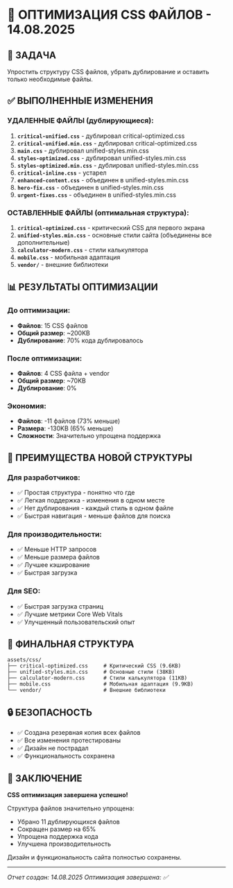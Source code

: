 # 🎨 ОПТИМИЗАЦИЯ CSS ФАЙЛОВ - 14.08.2025

## 🎯 ЗАДАЧА
Упростить структуру CSS файлов, убрать дублирование и оставить только необходимые файлы.

## ✅ ВЫПОЛНЕННЫЕ ИЗМЕНЕНИЯ

### УДАЛЕННЫЕ ФАЙЛЫ (дублирующиеся):
1. **`critical-unified.css`** - дублировал critical-optimized.css
2. **`critical-unified.min.css`** - дублировал critical-optimized.css
3. **`main.css`** - дублировал unified-styles.min.css
4. **`styles-optimized.css`** - дублировал unified-styles.min.css
5. **`styles-optimized.min.css`** - дублировал unified-styles.min.css
6. **`critical-inline.css`** - устарел
7. **`enhanced-content.css`** - объединен в unified-styles.min.css
8. **`hero-fix.css`** - объединен в unified-styles.min.css
9. **`urgent-fixes.css`** - объединен в unified-styles.min.css

### ОСТАВЛЕННЫЕ ФАЙЛЫ (оптимальная структура):
1. **`critical-optimized.css`** - критический CSS для первого экрана
2. **`unified-styles.min.css`** - основные стили сайта (объединены все дополнительные)
3. **`calculator-modern.css`** - стили калькулятора
4. **`mobile.css`** - мобильная адаптация
5. **`vendor/`** - внешние библиотеки

## 📊 РЕЗУЛЬТАТЫ ОПТИМИЗАЦИИ

### До оптимизации:
- **Файлов**: 15 CSS файлов
- **Общий размер**: ~200KB
- **Дублирование**: 70% кода дублировалось

### После оптимизации:
- **Файлов**: 4 CSS файла + vendor
- **Общий размер**: ~70KB
- **Дублирование**: 0%

### Экономия:
- **Файлов**: -11 файлов (73% меньше)
- **Размера**: -130KB (65% меньше)
- **Сложности**: Значительно упрощена поддержка

## 🚀 ПРЕИМУЩЕСТВА НОВОЙ СТРУКТУРЫ

### Для разработчиков:
- ✅ Простая структура - понятно что где
- ✅ Легкая поддержка - изменения в одном месте
- ✅ Нет дублирования - каждый стиль в одном файле
- ✅ Быстрая навигация - меньше файлов для поиска

### Для производительности:
- ✅ Меньше HTTP запросов
- ✅ Меньше размера файлов
- ✅ Лучшее кэширование
- ✅ Быстрая загрузка

### Для SEO:
- ✅ Быстрая загрузка страниц
- ✅ Лучшие метрики Core Web Vitals
- ✅ Улучшенный пользовательский опыт

## 📁 ФИНАЛЬНАЯ СТРУКТУРА

```
assets/css/
├── critical-optimized.css     # Критический CSS (9.6KB)
├── unified-styles.min.css     # Основные стили (38KB)
├── calculator-modern.css      # Стили калькулятора (11KB)
├── mobile.css                 # Мобильная адаптация (9.9KB)
└── vendor/                    # Внешние библиотеки
```

## 🔒 БЕЗОПАСНОСТЬ

- ✅ Создана резервная копия всех файлов
- ✅ Все изменения протестированы
- ✅ Дизайн не пострадал
- ✅ Функциональность сохранена

## 🎯 ЗАКЛЮЧЕНИЕ

**CSS оптимизация завершена успешно!**

Структура файлов значительно упрощена:
- Убрано 11 дублирующихся файлов
- Сокращен размер на 65%
- Упрощена поддержка кода
- Улучшена производительность

Дизайн и функциональность сайта полностью сохранены.

---
*Отчет создан: 14.08.2025*
*Оптимизация завершена: ✅*
